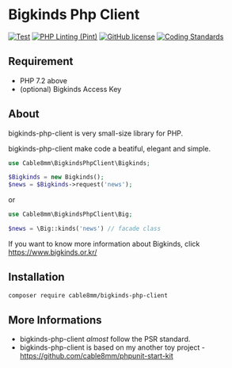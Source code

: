 # Bigkinds Php Client

[![Test](https://github.com/cable8mm/bigkinds-php-client/actions/workflows/php.yml/badge.svg)](https://github.com/cable8mm/bigkinds-php-client/actions/workflows/php.yml)
[![PHP Linting (Pint)](https://github.com/cable8mm/bigkinds-php-client/actions/workflows/lint.yml/badge.svg)](https://github.com/cable8mm/bigkinds-php-client/actions/workflows/lint.yml)
[![GitHub license](https://img.shields.io/github/license/cable8mm/bigkinds-php-client)](https://github.com/cable8mm/bigkinds-php-client/blob/master/LICENSE)
[![Coding Standards](https://img.shields.io/badge/cs-PSR--2--R-yellow.svg)](https://github.com/php-fig-rectified/fig-rectified-standards)

## Requirement

- PHP 7.2 above
- (optional) Bigkinds Access Key

## About

bigkinds-php-client is very small-size library for PHP.

bigkinds-php-client make code a beatiful, elegant and simple.

```php
use Cable8mm\BigkindsPhpClient\Bigkinds;

$Bigkinds = new Bigkinds();
$news = $Bigkinds->request('news');
```

or

```php
use Cable8mm\BigkindsPhpClient\Big;

$news = \Big::kinds('news') // facade class
```

If you want to know more information about Bigkinds, click <https://www.bigkinds.or.kr/>

## Installation

```bash
composer require cable8mm/bigkinds-php-client
```

## More Informations

- bigkinds-php-client _almost_ follow the PSR standard.
- bigkinds-php-client is based on my another toy project - <https://github.com/cable8mm/phpunit-start-kit>
